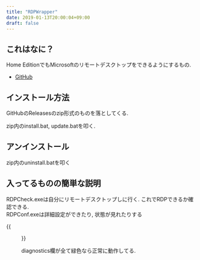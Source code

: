 ```yaml
---
title: "RDPWrapper"
date: 2019-01-13T20:00:04+09:00
draft: false
---
```


## これはなに？

Home EditionでもMicrosoftのリモートデスクトップをできるようにするもの.

- [GitHub](https://github.com/stascorp/rdpwrap)

## インストール方法

GitHubのReleasesのzip形式のものを落としてくる.

zip内のinstall.bat, update.batを叩く.

## アンインストール

zip内のuninstall.batを叩く

## 入ってるものの簡単な説明

RDPCheck.exeは自分にリモートデスクトップしに行く. これでRDPできるか確認できる.  
RDPConf.exeは詳細設定ができたり, 状態が見れたりする

{{<figure src="rdpconf.png" title="RDPConf.exe" alt="RDPConf.exeの画像">}}

diagnostics欄が全て緑色なら正常に動作してる.